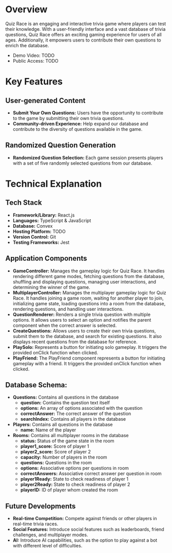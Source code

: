# Overview

Quiz Race is an engaging and interactive trivia game where players can test their knowledge. With a user-friendly interface and a vast database of trivia questions, Quiz Race offers an exciting gaming experience for users of all ages. Additionally, it empowers users to contribute their own questions to enrich the database.

- Demo Video: TODO
- Public Access: TODO

# Key Features

## User-generated Content
- **Submit Your Own Questions:** Users have the opportunity to contribute to the game by submitting their own trivia questions.
- **Community-driven Experience:** Help expand our database and contribute to the diversity of questions available in the game.
  
## Randomized Question Generation
- **Randomized Question Selection:** Each game session presents players with a set of five randomly selected questions from our database.

# Technical Explanation
  
## Tech Stack
- **Framework/Library:** React.js
- **Languages:** TypeScript & JavaScript
- **Database:** Convex
- **Hosting Platform:** TODO
- **Version Control:** Git
- **Testing Frameworks:** Jest

## Application Components
- **GameController:** Manages the gameplay logic for Quiz Race. It handles rendering different game modes, fetching questions from the database, shuffling and displaying questions, managing user interactions, and determining the winner of the game.
- **MultiplayerController:** Manages the multiplayer gameplay logic for Quiz Race. It handles joining a game room, waiting for another player to join, initializing game state, loading questions into a room from the database, rendering questions, and handling user interactions.
- **QuestionRenderer:** Renders a single trivia question with multiple options. It allows users to select an option and notifies the parent component when the correct answer is selected.
- **CreateQuestions:** Allows users to create their own trivia questions, submit them to the database, and search for existing questions. It also displays recent questions from the database for reference.
- **PlaySolo:** Represents a button for initiating solo gameplay. It triggers the provided onClick function when clicked.
- **PlayFriend:** The PlayFriend component represents a button for initiating gameplay with a friend. It triggers the provided onClick function when clicked.

## Database Schema:
- **Questions:** Contains all questions in the database
  - **question:** Contains the question text itself
  - **options:** An array of options associated with the question
  - **correctAnswer:** The correct answer of the question
  - **searchIndex:** Contains all players in the database
- **Players:** Contains all questions in the database
  - **name:** Name of the player
- **Rooms:** Contains all multiplayer rooms in the database
  - **status:** Status of the game state in the room
  - **player1_score:** Score of player 1
  - **player2_score:** Score of player 2
  - **capacity:** Number of players in the room
  - **questions:** Questions in the room
  - **options:** Associative options per questions in room
  - **correctAnswers:** Associative correct answer per question in room
  - **player1Ready:** State to check readiness of player 1
  - **player2Ready:** State to check readiness of player 2
  - **playerID:** ID of player whom created the room

## Future Developments
- **Real-time Competition:** Compete against friends or other players in real-time trivia races.
- **Social Features:** Introduce social features such as leaderboards, friend challenges, and multiplayer modes.
- **AI:** Introduce AI capabilities, such as the option to play against a bot with different level of difficulties.